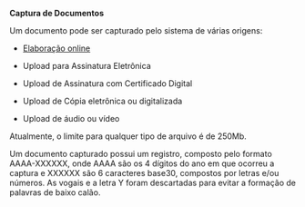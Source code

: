 **Captura de Documentos**

Um documento pode ser capturado pelo sistema de várias origens:

* [Elaboração online](Elaboracao.md)

* Upload para Assinatura Eletrônica

* Upload de Assinatura com Certificado Digital

* Upload de Cópia eletrônica ou digitalizada

* Upload de áudio ou vídeo

Atualmente, o limite para qualquer tipo de arquivo é de 250Mb.

Um documento capturado possui um registro, composto pelo formato AAAA-XXXXXX, onde AAAA são os 4 dígitos do ano em que ocorreu a captura e XXXXXX são 6 caracteres base30, compostos por letras e/ou números. As vogais e a letra Y foram descartadas para evitar a formação de palavras de baixo calão.

